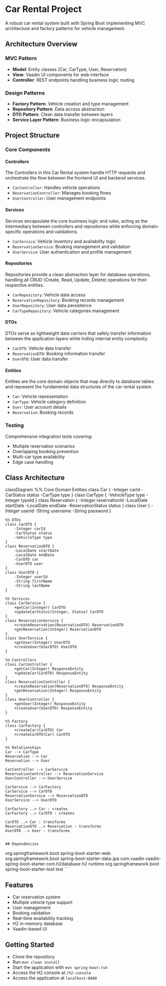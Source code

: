 # Car Rental Project

A robust car rental system built with Spring Boot implementing MVC architecture and factory patterns for vehicle management.

## Architecture Overview

### MVC Pattern

- **Model**: Entity classes (Car, CarType, User, Reservation)
- **View**: Vaadin UI components for web interface
- **Controller**: REST endpoints handling business logic routing

### Design Patterns

- **Factory Pattern**: Vehicle creation and type management
- **Repository Pattern**: Data access abstraction
- **DTO Pattern**: Clean data transfer between layers
- **Service Layer Pattern**: Business logic encapsulation

## Project Structure

### Core Components

#### Controllers

The Controllers in this Car Rental system handle HTTP requests and orchestrate the flow
between the frontend UI and backend services.

- `CarController`: Handles vehicle operations
- `ReservationController`: Manages booking flows
- `UserController`: User management endpoints

#### Services

Services encapsulate the core business logic and rules, acting as the intermediary
between controllers and repositories while enforcing domain-specific operations and validations.

- `CarService`: Vehicle inventory and availability logic
- `ReservationService`: Booking management and validation
- `UserService`: User authentication and profile management

#### Repositories

Repositories provide a clean abstraction layer for database operations, handling
all CRUD (Create, Read, Update, Delete) operations for their respective entities.

- `CarRepository`: Vehicle data access
- `ReservationRepository`: Booking records management
- `UserRepository`: User data persistence
- `CarTypeRepository`: Vehicle categories management

#### DTOs

DTOs serve as lightweight data carriers that safely transfer information between the application
layers while hiding internal entity complexity.

- `CarDTO`: Vehicle data transfer
- `ReservationDTO`: Booking information transfer
- `UserDTO`: User data transfer

#### Entities

Entities are the core domain objects that map directly to database tables and represent
the fundamental data structures of the car rental system.

- `Car`: Vehicle representation
- `CarType`: Vehicle category definition
- `User`: User account details
- `Reservation`: Booking records

### Testing

Comprehensive integration tests covering:

- Multiple reservation scenarios
- Overlapping booking prevention
- Multi-car type availability
- Edge case handling

## Class Architecture

classDiagram
%% Core Domain Entities
class Car {
-Integer carId
-CarStatus status
-CarType type
}
class CarType {
-VehicleType type
-Integer typeId
}
class Reservation {
-Integer reservationId
-LocalDate startDate
-LocalDate endDate
-ReservationStatus status
}
class User {
-Integer userId
-String username
-String password
}

    %% DTOs
    class CarDTO {
        -Integer carId
        -CarStatus status
        -VehicleType type
    }
    class ReservationDTO {
        -LocalDate startDate
        -LocalDate endDate
        -CarDTO car
        -UserDTO user
    }
    class UserDTO {
        -Integer userId
        -String firstName
        -String lastName
    }

    %% Services
    class CarService {
        +getCar(Integer) CarDTO
        +updateCarStatus(Integer, Status) CarDTO
    }
    class ReservationService {
        +createReservation(ReservationDTO) ReservationDTO
        +getReservation(Integer) ReservationDTO
    }
    class UserService {
        +getUser(Integer) UserDTO
        +createUser(UserDTO) UserDTO
    }

    %% Controllers
    class CarController {
        +getCar(Integer) ResponseEntity
        +updateCar(CarDTO) ResponseEntity
    }
    class ReservationController {
        +createReservation(ReservationDTO) ResponseEntity
        +getReservation(Integer) ResponseEntity
    }
    class UserController {
        +getUser(Integer) ResponseEntity
        +createUser(UserDTO) ResponseEntity
    }

    %% Factory
    class CarFactory {
        +createCar(CarDTO) Car
        +createCarDTO(Car) CarDTO
    }

    %% Relationships
    Car --> CarType
    Reservation --> Car
    Reservation --> User

    CarController --> CarService
    ReservationController --> ReservationService
    UserController --> UserService

    CarService --> CarFactory
    CarService --> CarDTO
    ReservationService --> ReservationDTO
    UserService --> UserDTO

    CarFactory ..> Car : creates
    CarFactory ..> CarDTO : creates

    CarDTO ..> Car : transforms
    ReservationDTO ..> Reservation : transforms
    UserDTO ..> User : transforms

```

## Dependencies

```

<dependencies>
    <dependency>
        <groupId>org.springframework.boot</groupId>
        <artifactId>spring-boot-starter-web</artifactId>
    </dependency>
    <dependency>
        <groupId>org.springframework.boot</groupId>
        <artifactId>spring-boot-starter-data-jpa</artifactId>
    </dependency>
    <dependency>
        <groupId>com.vaadin</groupId>
        <artifactId>vaadin-spring-boot-starter</artifactId>
    </dependency>
    <dependency>
        <groupId>com.h2database</groupId>
        <artifactId>h2</artifactId>
        <scope>runtime</scope>
    </dependency>
    <dependency>
        <groupId>org.springframework.boot</groupId>
        <artifactId>spring-boot-starter-test</artifactId>
        <scope>test</scope>
    </dependency>
</dependencies>
```

## Features

- Car reservation system
- Multiple vehicle type support
- User management
- Booking validation
- Real-time availability tracking
- H2 in-memory database
- Vaadin-based UI

## Getting Started

- Clone the repository
- Run `mvn clean install`
- Start the application with `mvn spring-boot:run`
- Access the H2 console at `/h2-console`
- Access the application at `localhost:8080`
